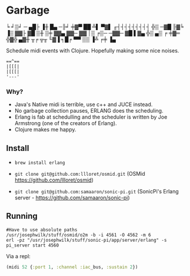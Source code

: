 # Garbage

╘ ╛▒╛ ─ ▄█├ ▐╫ █▄ ─╟╛ ╪▓▀ ██ ╩▌ ▀▓▌ ╓┤┤┤┤┤┤┤┤┤ ╬▒ ─▓█ ╟▓╘ ▐▒ ▓▓├ ▓█ ▒╫ ▒╪ ▓▓▄ ▓▓─ ▓▓ │▒ ╒▒─ ─▓▓─ ▓█ ▌▓▄ ╬▒ ▄▒ ╒ ╪▓═ ╬▓╬ ▄▓╫ ╥╒ ╦╥ ╙▓▐ ╕█╒ ▀▀ ▒▒ ▐╩ ╒╪ ▐▄

Schedule midi events with Clojure. Hopefully making some nice noises.

```
==^==
|[[[|
|[[[|
'---'
```

### Why?

* Java's Native midi is terrible, use c++ and JUCE instead.
* No garbage collection pauses, ERLANG does the scheduling.
* Erlang is fab at schedulling and the scheduler is written by Joe Armstrong (one of the creators of Erlang).
* Clojure makes me happy.

## Install

* `brew install erlang`

* `git clone git@github.com:llloret/osmid.git` (OSMid https://github.com/llloret/osmid)

* `git clone git@github.com:samaaron/sonic-pi.git` (SonicPi's Erlang server - https://github.com/samaaron/sonic-pi)

## Running

```shell
#Have to use absolute paths
/usr/josephwilk/stuff/osmid/o2m -b -i 4561 -O 4562 -m 6
erl -pz "/usr/josephwilk/stuff/sonic-pi/app/server/erlang" -s pi_server start 4560
```
Via a repl:

```clojure
(midi 52 {:port 1, :channel :iac_bus, :sustain 2})
```
